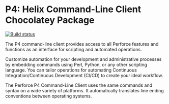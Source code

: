 ﻿# P4: Helix Command-Line Client Chocolatey Package

[![Build status](https://ci.appveyor.com/api/projects/status/dba779nlbhrd055l/branch/master?svg=true)](https://ci.appveyor.com/project/ripclawffb/chocolatey-p4/branch/master)

The P4 command-line client provides access to all Perforce features and functions as an interface for scripting and automated operations.
    
Customize automation for your development and administrative processes by embedding commands using Perl, Python, or any other scripting language. You can tailor operations for automating Continuous Integration/Continuous Development (CI/CD) to create your ideal workflow.

The Perforce P4 Command-Line Client uses the same commands and syntax on a wide variety of platforms. It automatically translates line ending conventions between operating systems.